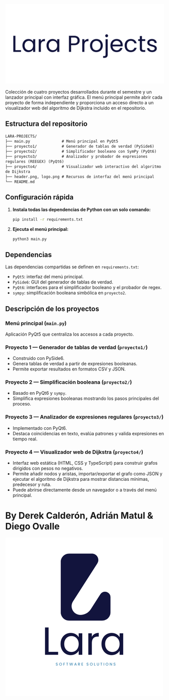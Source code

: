 ![header](header.png)

Colección de cuatro proyectos desarrollados durante el semestre y un lanzador
principal con interfaz gráfica. El menú principal permite abrir cada proyecto
de forma independiente y proporciona un acceso directo a un visualizador web
del algoritmo de Dijkstra incluido en el repositorio.

## Estructura del repositorio

```
LARA-PROJECTS/
├── main.py              # Menú principal en PyQt5
├── proyecto1/           # Generador de tablas de verdad (PySide6)
├── proyecto2/           # Simplificador booleano con SymPy (PyQt6)
├── proyecto3/           # Analizador y probador de expresiones regulares (REEGEX) (PyQt6)
├── proyecto4/           # Visualizador web interactivo del algoritmo de Dijkstra
├── header.png, logo.png # Recursos de interfaz del menú principal
└── README.md
```

## Configuración rápida

1. **Instala todas las dependencias de Python con un solo comando:**

   ```bash
   pip install -r requirements.txt
   ```

2. **Ejecuta el menú principal:**

   ```bash
   python3 main.py
   ```

## Dependencias

Las dependencias compartidas se definen en `requirements.txt`:

- `PyQt5`: interfaz del menú principal.
- `PySide6`: GUI del generador de tablas de verdad.
- `PyQt6`: interfaces para el simplificador booleano y el probador de regex.
- `sympy`: simplificación booleana simbólica en `proyecto2`.

## Descripción de los proyectos

### Menú principal (`main.py`)

Aplicación PyQt5 que centraliza los accesos a cada proyecto.

### Proyecto 1 — Generador de tablas de verdad (`proyecto1/`)

- Construido con PySide6.
- Genera tablas de verdad a partir de expresiones booleanas.
- Permite exportar resultados en formatos CSV y JSON.

### Proyecto 2 — Simplificación booleana (`proyecto2/`)

- Basado en PyQt6 y `sympy`.
- Simplifica expresiones booleanas mostrando los pasos principales del proceso.

### Proyecto 3 — Analizador de expresiones regulares (`proyecto3/`)

- Implementado con PyQt6.
- Destaca coincidencias en texto, evalúa patrones y valida expresiones en
  tiempo real.

### Proyecto 4 — Visualizador web de Dijkstra (`proyecto4/`)

- Interfaz web estática (HTML, CSS y TypeScript) para construir grafos dirigidos
  con pesos no negativos.
- Permite añadir nodos y aristas, importar/exportar el grafo como JSON y
  ejecutar el algoritmo de Dijkstra para mostrar distancias mínimas, predecesor
  y ruta.
- Puede abrirse directamente desde un navegador o a través del menú principal.

# By Derek Calderón, Adrián Matul & Diego Ovalle

![logo](logo.png)

